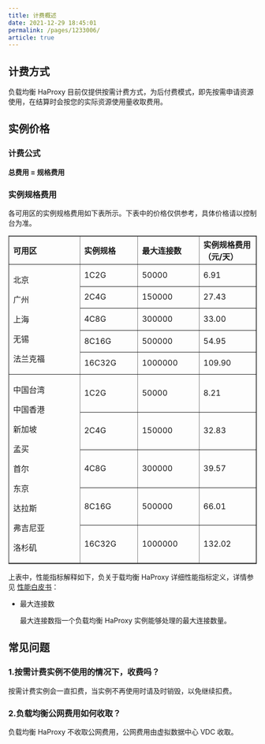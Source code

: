 ```yaml
---
title: 计费概述
date: 2021-12-29 18:45:01
permalink: /pages/1233006/
article: true
---
```


## 计费方式

负载均衡 HaProxy 目前仅提供按需计费方式，为后付费模式，即先按需申请资源使用，在结算时会按您的实际资源使用量收取费用。

## 实例价格

### 计费公式

**总费用 = 规格费用**

### 实例规格费用

各可用区的实例规格费用如下表所示。下表中的价格仅供参考，具体价格请以控制台为准。

<table width="95%" border="1" cellpadding="2" cellspacing="1">
	<thead align="left">
        <tr>
            <th width="20%">可用区</th>
            <th width="16%">实例规格</th>
            <th width="16%">最大连接数</th>
            <th width="16%">实例规格费用（元/天）</th>
        </tr>
    </thead>
    <tbody align="left">
        <tr>
            <td rowspan="5">
                <p>北京</p>
                <p>广州</p>
                <p>上海</p>
                <p>无锡</p>
                <p>法兰克福</p>
            </td>
            <td>1C2G</td>
            <td>50000</td>
            <td>6.91</td>
        </tr>
    	<tr>
            <td>2C4G</td>
            <td>150000</td>
            <td>27.43</td>
        </tr>
        <tr>
            <td>4C8G</td>
            <td>300000</td>
            <td>33.00</td>
        </tr>
        <tr>
            <td>8C16G</td>
            <td>500000</td>
            <td>54.95</td>
        </tr>
        <tr>
            <td>16C32G</td>
            <td>1000000</td>
            <td>109.90</td>
        </tr>
        <tr>
            <td rowspan="5">
                <p>中国台湾</p>
                <p>中国香港</p>
                <p>新加坡</p>
                <p>孟买</p>
                <p>首尔</p>
                <p>东京</p>
                <p>达拉斯</p>
                <p>弗吉尼亚</p>
                <p>洛杉矶</p>
            </td>
            <td>1C2G</td>
            <td>50000</td>
            <td>8.21</td>
        </tr>
        <tr>
            <td>2C4G</td>
            <td>150000</td>
            <td>32.83</td>
        </tr>
        <tr>
            <td>4C8G</td>
            <td>300000</td>
            <td>39.57</td>
        </tr>
        <tr>
            <td>8C16G</td>
            <td>500000</td>
            <td>66.01</td>
        </tr>
        <tr>
            <td>16C32G</td>
            <td>1000000</td>
            <td>132.02</td>
        </tr>
    </tbody>
</table>

上表中，性能指标解释如下，负关于载均衡 HaProxy 详细性能指标定义，详情参见 [性能白皮书](../05.性能白皮书.md)：

- 最大连接数

  最大连接数指一个负载均衡 HaProxy 实例能够处理的最大连接数量。

## 常见问题

### 1.按需计费实例不使用的情况下，收费吗？

按需计费实例会一直扣费，当实例不再使用时请及时销毁，以免继续扣费。

### 2.负载均衡公网费用如何收取？

负载均衡 HaProxy 不收取公网费用，公网费用由虚拟数据中心 VDC 收取。
